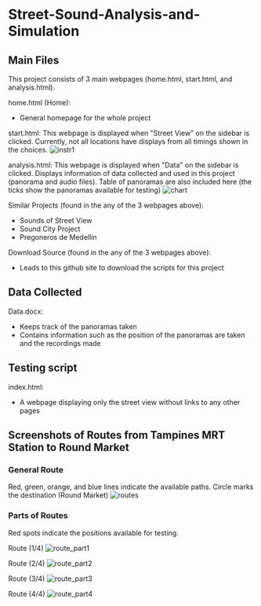 # Street-Sound-Analysis-and-Simulation

## Main Files
This project consists of 3 main webpages (home.html, start.html, and analysis.html).  

home.html (Home):
- General homepage for the whole project  

start.html:
This webpage is displayed when "Street View" on the sidebar is clicked.
Currently, not all locations have displays from all timings shown in the choices.
![instr1](https://user-images.githubusercontent.com/12662268/37923498-d8b1eb26-3161-11e8-8faf-bc0f9a1c6c97.png)

analysis.html:
This webpage is displayed when "Data" on the sidebar is clicked.
Displays information of data collected and used in this project (panorama and audio files).
Table of panoramas are also included here (the ticks show the panoramas available for testing)
![chart](https://user-images.githubusercontent.com/12662268/37923876-d93031d8-3162-11e8-8bf0-2c71a9869f96.png)

Similar Projects (found in the any of the 3 webpages above):
- Sounds of Street View
- Sound City Project
- Pregoneros de Medellín

Download Source (found in the any of the 3 webpages above):
- Leads to this github site to download the scripts for this project  

## Data Collected
Data.docx:
- Keeps track of the panoramas taken  
- Contains information such as the position of the panoramas are taken and the recordings made

## Testing script
index.html:
- A webpage displaying only the street view without links to any other pages  

## Screenshots of Routes from Tampines MRT Station to Round Market
### General Route
Red, green, orange, and blue lines indicate the available paths.
Circle marks the destination (Round Market)
![routes](https://user-images.githubusercontent.com/12662268/37922309-cd2433b6-315e-11e8-89d0-fbc0eed95dd0.png)

### Parts of Routes
Red spots indicate the positions available for testing.

Route (1/4)
![route_part1](https://user-images.githubusercontent.com/12662268/37921647-ffde937a-315c-11e8-929a-a8e02bde3c44.png)

Route (2/4)
![route_part2](https://user-images.githubusercontent.com/12662268/37921673-0f2c02d6-315d-11e8-881e-86a11713c120.png)

Route (3/4)
![route_part3](https://user-images.githubusercontent.com/12662268/37921690-1a3ec37a-315d-11e8-8770-3174558afa4a.png)

Route (4/4)
![route_part4](https://user-images.githubusercontent.com/12662268/37921698-1ce77b80-315d-11e8-969b-177cd771d81f.png)
